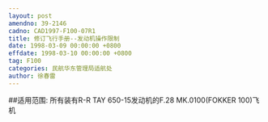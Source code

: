 ```yaml
---
layout: post
amendno: 39-2146
cadno: CAD1997-F100-07R1
title: 修订飞行手册--发动机操作限制
date: 1998-03-09 00:00:00 +0800
effdate: 1998-03-10 00:00:00 +0800
tag: F100
categories: 民航华东管理局适航处
author: 徐春雷
---
```


##适用范围:
所有装有R-R TAY 650-15发动机的F.28 MK.0100(FOKKER 100)飞机

